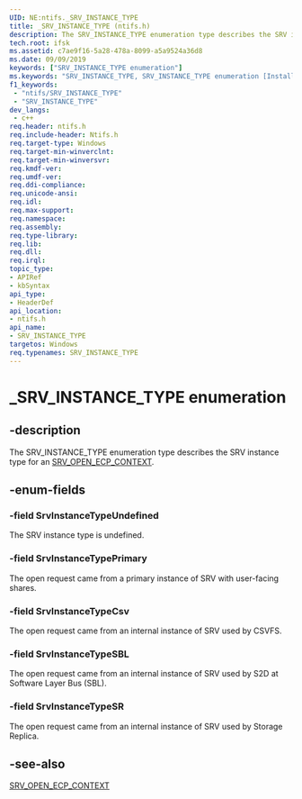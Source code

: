 ```yaml
---
UID: NE:ntifs._SRV_INSTANCE_TYPE
title: _SRV_INSTANCE_TYPE (ntifs.h)
description: The SRV_INSTANCE_TYPE enumeration type describes the SRV instance type for an SRV_OPEN_ECP_CONTEXT.
tech.root: ifsk
ms.assetid: c7ae9f16-5a28-478a-8099-a5a9524a36d8
ms.date: 09/09/2019
keywords: ["SRV_INSTANCE_TYPE enumeration"]
ms.keywords: "SRV_INSTANCE_TYPE, SRV_INSTANCE_TYPE enumeration [Installable File System Drivers], *PSRV_INSTANCE_TYPE"
f1_keywords:
 - "ntifs/SRV_INSTANCE_TYPE"
 - "SRV_INSTANCE_TYPE"
dev_langs:
 - c++
req.header: ntifs.h
req.include-header: Ntifs.h
req.target-type: Windows
req.target-min-winverclnt: 
req.target-min-winversvr: 
req.kmdf-ver: 
req.umdf-ver: 
req.ddi-compliance: 
req.unicode-ansi: 
req.idl: 
req.max-support: 
req.namespace: 
req.assembly: 
req.type-library: 
req.lib: 
req.dll: 
req.irql: 
topic_type:
- APIRef
- kbSyntax
api_type:
- HeaderDef
api_location:
- ntifs.h
api_name:
- SRV_INSTANCE_TYPE
targetos: Windows
req.typenames: SRV_INSTANCE_TYPE
---
```


# _SRV_INSTANCE_TYPE enumeration

## -description

The SRV_INSTANCE_TYPE enumeration type describes the SRV instance type for an [SRV_OPEN_ECP_CONTEXT](ns-ntifs-_srv_open_ecp_context.md).

## -enum-fields

### -field SrvInstanceTypeUndefined

The SRV instance type is undefined.

### -field SrvInstanceTypePrimary

The open request came from a primary instance of SRV with user-facing shares.

### -field SrvInstanceTypeCsv

The open request came from an internal instance of SRV used by CSVFS.

### -field SrvInstanceTypeSBL

The open request came from an internal instance of SRV used by S2D at Software Layer Bus (SBL).

### -field SrvInstanceTypeSR

The open request came from an internal instance of SRV used by Storage Replica.

## -see-also

[SRV_OPEN_ECP_CONTEXT](ns-ntifs-_srv_open_ecp_context.md)
